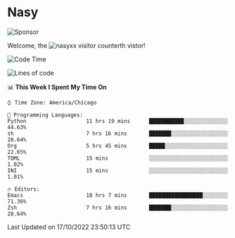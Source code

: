 # Nasy

<!--
<p align="center">
<img height="200" src="https://github-readme-stats.vercel.app/api?username=nasyxx&count_private=true&show_icons=true&theme=dracula&include_all_commits=true"/>
<img height="200" src="https://github-readme-stats.vercel.app/api/top-langs/?username=nasyxx&theme=dracula&hide=html,jupyter+notebook&count_private=true&show_icons=true"/>
</p>

  
----------------
-->

![Sponsor](https://img.shields.io/static/v1.svg?label=Sponsor&message=%E2%9D%A4&logo=GitHub&style=flat&color=pink)
 
Welcome, the ![nasyxx visitor counter](https://count.getloli.com/get/@nasyxx?theme=rule34)th vistor!
 
<!--START_SECTION:waka-->
![Code Time](http://img.shields.io/badge/Code%20Time-2%2C728%20hrs%2051%20mins-blue)

![Lines of code](https://img.shields.io/badge/From%20Hello%20World%20I%27ve%20Written-5%20Million%20lines%20of%20code-blue)

📊 **This Week I Spent My Time On** 

```text
⌚︎ Time Zone: America/Chicago

💬 Programming Languages: 
Python                   11 hrs 19 mins      ███████████░░░░░░░░░░░░░░   44.63% 
sh                       7 hrs 16 mins       ███████░░░░░░░░░░░░░░░░░░   28.64% 
Org                      5 hrs 45 mins       █████░░░░░░░░░░░░░░░░░░░░   22.65% 
TOML                     15 mins             ░░░░░░░░░░░░░░░░░░░░░░░░░   1.02% 
INI                      15 mins             ░░░░░░░░░░░░░░░░░░░░░░░░░   1.01%

🔥 Editors: 
Emacs                    18 hrs 7 mins       █████████████████░░░░░░░░   71.36% 
Zsh                      7 hrs 16 mins       ███████░░░░░░░░░░░░░░░░░░   28.64%

```


 Last Updated on 17/10/2022 23:50:13 UTC
<!--END_SECTION:waka-->

<!-- ![visitors](https://visitor-badge.laobi.icu/badge?page_id=nasyxx.nasyxx) -->
